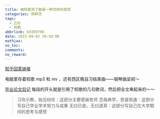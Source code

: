 ```yaml
---
title: 被校歌洗了脑是一种怎样的感受
categories: 碎碎念
tags:
  - ZJU
  - 校歌
abbrlink: 6d350708
date: 2015-09-02 20:50:00
mathjax:
no_toc:
comments:
no_reward: 
---
```

[知乎回答链接](https://www.zhihu.com/question/35058065/answer/61995560)

电脑里存着校歌 mp3 和 mv ，还有西区晚自习结束曲——钢琴曲梁祝～

[毕业论文后记](../5f2e9d5/) 每段的开头就是引用了校歌的几句歌词，然后把全文串起来的～～
> 习坎示教，始见经纶：这部分主要感谢老师
> 念哉典学，思睿观通：这部分写自己学业学术努力与成果
> 无曰已是，无曰遂真：这部分写自己在大学期间的思考与感悟